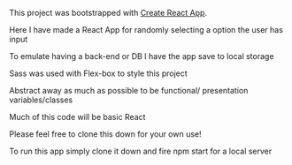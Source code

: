 This project was bootstrapped with [Create React App](https://github.com/facebookincubator/create-react-app).

Here I have made a React App for randomly selecting a option the user has input

To emulate having a back-end or DB I have the app save to local storage 

Sass was used with Flex-box to style this project 

Abstract away as much as possible to be functional/ presentation variables/classes

Much of this code will be basic React 

Please feel free to clone this down for your own use!

To run this app simply clone it down and fire npm start for a local server


